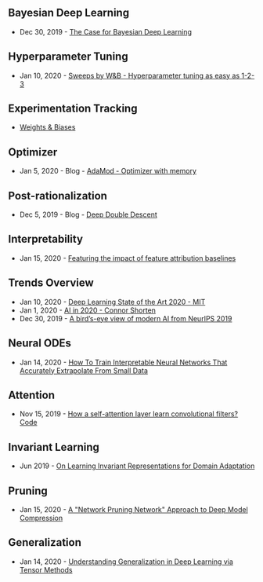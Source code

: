 ## Bayesian Deep Learning
- Dec 30, 2019 - [The Case for Bayesian Deep Learning](https://cims.nyu.edu/~andrewgw/caseforbdl.pdf)

## Hyperparameter Tuning
- Jan 10, 2020 - [Sweeps by W&B - Hyperparameter tuning as easy as 1-2-3](https://www.wandb.com/articles/hyperparameter-tuning-as-easy-as-1-2-3)

## Experimentation Tracking
- [Weights & Biases](https://www.wandb.com/)

## Optimizer
- Jan 5, 2020 - Blog - [AdaMod - Optimizer with memory](https://medium.com/@lessw/meet-adamod-a-new-deep-learning-optimizer-with-memory-f01e831b80bd)

## Post-rationalization
- Dec 5, 2019 - Blog - [Deep Double Descent](https://openai.com/blog/deep-double-descent/)

## Interpretability
- Jan 15, 2020 - [Featuring the impact of feature attribution baselines](https://distill.pub/2020/attribution-baselines/)

## Trends Overview
- Jan 10, 2020 - [Deep Learning State of the Art 2020 - MIT](https://www.youtube.com/watch?v=0VH1Lim8gL8)
- Jan 1, 2020 - [AI in 2020 - Connor Shorten](https://www.youtube.com/watch?v=6SWpN64Ivb4&feature=youtu.be)
- Dec 30, 2019 - [A bird’s-eye view of modern AI from NeurIPS 2019](https://alexkolchinski.com/2019/12/30/neurips-2019/)

## Neural ODEs
- Jan 14, 2020 - [How To Train Interpretable Neural Networks That Accurately Extrapolate From Small Data](https://www.stochasticlifestyle.com/how-to-train-interpretable-neural-networks-that-accurately-extrapolate-from-small-data/)

## Attention
- Nov 15, 2019 - [How a self-attention layer learn convolutional filters?](http://jbcordonnier.com/posts/attention-cnn/) [Code](https://github.com/epfml/attention-cnn)

## Invariant Learning
- Jun 2019 - [On Learning Invariant Representations for Domain Adaptation](https://blog.ml.cmu.edu/2019/09/13/on-learning-invariant-representations-for-domain-adaptation/)

## Pruning
- Jan 15, 2020 - [A "Network Pruning Network" Approach to Deep Model Compression](https://arxiv.org/abs/2001.05545)

## Generalization
- Jan 14, 2020 - [Understanding Generalization in Deep Learning via Tensor Methods](https://arxiv.org/abs/2001.05070)